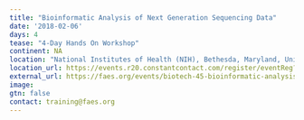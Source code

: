 ```yaml
---
title: "Bioinformatic Analysis of Next Generation Sequencing Data"
date: '2018-02-06'
days: 4
tease: "4-Day Hands On Workshop"
continent: NA
location: "National Institutes of Health (NIH), Bethesda, Maryland, United States"
location_url: https://events.r20.constantcontact.com/register/eventReg?llr=k4uamblab&oeidk=a07ee6s3vec288242fe
external_url: https://faes.org/events/biotech-45-bioinformatic-analysis-next-generation-sequencing-data-4-day-hands-workshop-1
image: 
gtn: false
contact: training@faes.org
---
```


